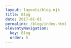 ```yaml
---
layout: layouts/blog.njk
title: Blog
date: 2017-01-01
permalink: /blog/index.html
eleventyNavigation:
  key: Blog
  order: 5
---
```

